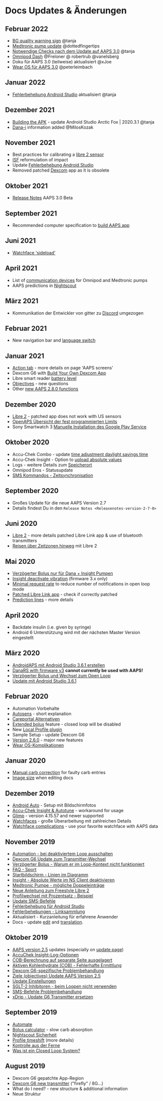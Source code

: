 # Docs Updates & Änderungen

## Februar 2022

- [BG quality warning sign](../Getting-Started/Screenshots.md#bg-warning-sign) @tanja
- [Medtronic pump update](../CompatiblePumps/MedtronicPump.md) @dottedfingertips
- [Notwendige Checks nach dem Update auf AAPS 3.0](../Installing-AndroidAPS/update3_0.md) @tanja
- [Omnipod Dash](../CompatiblePumps/OmnipodDASH.md) @Freloner @ robertrub @vanelsberg
- Doku für AAPS 3.0 (teilweise) aktualisiert @xJoe
- [Wear OS für AAPS 3.0](../Configuration/Watchfaces.md) @peterleimbach

## Januar 2022

- [Fehlerbehebung Android Studio](../Installing-AndroidAPS/troubleshooting_androidstudio.md) aktualisiert @tanja

## Dezember 2021

- [Building the APK](../SettingUpAaps/BuildingAaps.md) - update Android Studio Arctic Fox | 2020.3.1 @tanja
- [Dana-i](../CompatiblePumps/DanaRS-Insulin-Pump.md) information added @MilosKozak

## November 2021

- Best practices for calibrating a [libre 2 sensor](../CompatibleCgms/Libre2.md#best-practices-for-calibrating-a-libre-2-sensor)
- [ISF](../Getting-Started/FAQ.md) reformulation of impact
- Update [Fehlerbehebung Android Studio](../Installing-AndroidAPS/troubleshooting_androidstudio.md)
- Removed patched [Dexcom](../CompatibleCgms/DexcomG6.md) app as it is obsolete

## Oktober 2021

- [Release Notes](../Installing-AndroidAPS/Releasenotes.md) AAPS 3.0 Beta

## September 2021

- Recommended computer specification to [build AAPS app](../SettingUpAaps/BuildingAaps.md#computer-and-software-specifications-for-building-aaps)

## Juni 2021

- [Watchface 'sideload'](../Configuration/Watchfaces.md)

## April 2021

- List of [communication devices](../Module/module.md#additional-communication-device) for Omnipod and Medtronic pumps
- AAPS predictions in [Nightscout](../SettingUpAaps/Nightscout.md#manual-nightscout-setup)

## März 2021

- Kommunikation der Entwickler von gitter zu [Discord](https://discord.gg/4fQUWHZ4Mw) umgezogen

## Februar 2021

- New navigation bar and [language switch](../ChangeLanguage/ChangeLanguage.md)

## Januar 2021

- [Action tab](../Getting-Started/Screenshots.md#action-tab) - more details on page 'AAPS screens'
- Dexcom G6 with [Build Your Own Dexcom App](../CompatibleCgms/DexcomG6.md#if-using-g6-with-build-your-own-dexcom-app)
- Libre smart reader [battery level](../Getting-Started/Screenshots.md#sensor-level-battery)
- [Objectives](../SettingUpAaps/CompletingTheObjectives.md#objective-3-prove-your-knowledge) - new questions
- Other [new AAPS 2.8.0 functions](../Installing-AndroidAPS/Releasenotes.md#version-280)

## Dezember 2020

- [Libre 2](../CompatibleCgms/Libre2.md) - patched app does not work with US sensors
- [OpenAPS Übersicht der fest programmierten Limits](../Usage/Open-APS-features.md#overview-of-hard-coded-limits)
- Sony Smartwatch 3 [ Manuelle Installation des Google Play Service](../Usage/SonySW3.md)

## Oktober 2020

- Accu-Chek Combo - update [time adjustment daylight savings time](../Usage/Timezone-traveling.md#time-adjustment-daylight-savings-time-dst)
- Accu-Chek Insight - Option to [upload absolute values](../CompatiblePumps/Accu-Chek-Insight-Pump.md#settings-in-aaps)
- Logs - weitere Details zum [Speicherort](../Usage/Accessing-logfiles.md)
- Omnipod Eros - Statusupdate
- [SMS Kommandos - Zeitsynchronisation](../Children/SMS-Commands.md)

## September 2020

- Großes Update für die neue AAPS Version 2.7
- Details findest Du in den `Release Notes <Releasenotes-version-2-7-0>`

## Juni 2020

- [Libre 2](../CompatibleCgms/Libre2.md) - more details patched Libre Link app & use of bluetooth transmitters
- [Reisen über Zeitzonen hinweg](../Usage/Timezone-traveling.md) mit Libre 2

## Mai 2020

- [Verzögerter Bolus nur für Dana + Insight Pumpen](../Usage/Extended-Carbs.md#extended-bolus-and-switch-to-open-loop---dana-and-insight-pump-only)
- [Insight deactivate vibration](../CompatiblePumps/Accu-Chek-Insight-Pump.md#vibration) (firmware 3.x only)
- [Minimal request rate](../SettingUpAaps/Preferences.md#minimal-request-change-) to reduce number of notifications in open loop mode
- [Patched Libre Link app](../CompatibleCgms/Libre2.md#5-use-the-patched-librelink-app-with-xdrip) - check if correctly patched
- [Prediction lines](../Getting-Started/Screenshots.md#prediction-lines) - more details

## April 2020

- Backdate insulin (i.e. given by syringe)
- Android 6 Unterstützung wird mit der nächsten Master Version eingestellt

## März 2020

- [AndroidAPS mit Android Studio 3.6.1 erstellen](../SettingUpAaps/BuildingAaps.md)
- [DanaRS with firmware v3](../CompatiblePumps/DanaRS-Insulin-Pump.md) **cannot currently be used with AAPS!**
- [Verzögerter Bolus und Wechsel zum Open Loop](../Usage/Extended-Carbs.md#extended-bolus-and-switch-to-open-loop---dana-and-insight-pump-only)
- [Update mit Android Studio 3.6.1](../Installing-AndroidAPS/Update-to-new-version.md)

## Februar 2020

- Automation Vorbehalte
- [Autosens](../Usage/Open-APS-features.md#autosens) - short explanation
- [Careportal Alternativen](../Usage/CPbefore26.md)
- [Extended bolus](../Usage/Extended-Carbs.md#extended-bolus-and-switch-to-open-loop---dana-and-insight-pump-only) feature - closed loop will be disabled
- New [Local Profile plugin](../SettingUpAaps/ConfigBuilder.md#local-profile)
- Sample Setup - update Dexcom G6
- [Version 2.6.0](../Installing-AndroidAPS/Releasenotes.md#version-260) - major new features
- [Wear OS-Komplikationen](../Configuration/Watchfaces.md)

## Januar 2020

- [Manual carb correction](../Getting-Started/Screenshots.md#carb-correction) for faulty carb entries
- [Image size](../make-a-PR.md) when editing docs

## Dezember 2019

- [Android Auto](../Usage/Android-auto.md) - Setup mit Bildschirmfotos
- [Accu-Chek Insight & Autotune](../CompatiblePumps/Accu-Chek-Insight-Pump.md#settings-in-aaps) - workaround for usage
- [Glimp](../SettingUpAaps/ConfigBuilder.md#bg-source) - version 4.15.57 and newer supported
- [Watchfaces](../Configuration/Watchfaces.md) - große Überarbeitung mit zahlreichen Details
- [Watchface complications](../Configuration/Watchfaces.md#complications) - use your favorite watchface with AAPS data

## November 2019

- [Automation - bei deaktiviertem Loop ausschalten](../Usage/Automation.md)
- [Dexcom G6 Update zum Transmitter-Wechsel](../CompatibleCgms/xDrip.md#replace-transmitter)
- [Verzögerter Bolus - Warum er im Loop-Kontext nicht funktioniert](../Usage/Extended-Carbs.md#extended-bolus-and-switch-to-open-loop---dana-and-insight-pump-only)
- [FAQ - Sport](../Getting-Started/FAQ.md#sports)
- [Startbildschirm - Linien im Diagramm](../Getting-Started/Screenshots.md#section-f---main-graph)
- [Insight - Absolute Werte im NS Client deaktivieren](../CompatiblePumps/Accu-Chek-Insight-Pump.md#settings-in-aaps)
- [Medtronic Pumpe - mögliche Doppeleinträge](../CompatiblePumps/MedtronicPump.md)
- [Neue Anleitung zum Freestyle Libre 2](../CompatibleCgms/Libre2.md)
- [Profilwechsel mit Prozentsatz - Beispiel](../Usage/Profiles.md)
- [Update SMS-Befehle](../Children/SMS-Commands.md)
- [Fehlerbehebung für Android Studio](../Installing-AndroidAPS/troubleshooting_androidstudio.md)
- [Fehlerbehebungen - Linksammlung](../Usage/troubleshooting.md)
- Aktualisiert - Kurzanleitung für erfahrene Anwender
- Docs - update [edit](../make-a-PR.md#code-syntax) and [translation](../translations.md#translation-of-the-documentation).

## Oktober 2019

- [AAPS version 2.5](../Installing-AndroidAPS/Releasenotes.md#version-250) updates (especially on [update page](../Installing-AndroidAPS/Update-to-new-version.md))
- [AccuChek Insight-Log-Optionen](../CompatiblePumps/Accu-Chek-Insight-Pump.md#settings-in-aaps)
- [COB-Berechnung auf separate Seite ausgelagert](../Usage/COB-calculation.md)
- [Aktiven Kohlenhydrate (COB) - Fehlerhafte Ermittlung](../Usage/COB-calculation.md#detection-of-wrong-cob-values)
- [Dexcom G6-spezifische Problembehandlung](../CompatibleCgms/DexcomG6.md#dexcom-g6one-specific-troubleshooting)
- [Ziele (objectives) Update AAPS Version 2.5](../SettingUpAaps/CompletingTheObjectives.md)
- [Update Einstellungen](../SettingUpAaps/Preferences.md)
- [SGLT-2 Inhibitoren - beim Loopen nicht verwenden](../Getting-Started/PreparingForAaps.md#no-sglt-2-inhibitors)
- [SMS-Befehle Problembehandlung](../Children/SMS-Commands.md#troubleshooting)
- [xDrip - Update G6 Transmitter ersetzen](../CompatibleCgms/xDrip.md#replace-transmitter)

## September 2019

- [Automate](../Usage/Automation.md)
- [Bolus calculator](../Getting-Started/Screenshots.md#wrong-cob-detection) - slow carb absorption
- [Nightscout Sicherheit](../SettingUpAaps/Nightscout.md#security-considerations)
- [Profile timeshift](../Usage/Profiles.md#time-shift-of-the-circadian-percentage-profile) (more details)
- [Kontrolle aus der Ferne](../Children/Children.md)
- [Was ist ein Closed Loop System?](../Getting-Started/Introduction.md#what-does-hybrid-closed-loop-mean)

## August 2019

- Dexcom G6 gepatchte App-Region
- [Dexcom G6 new transmitter](../CompatibleCgms/xDrip.md#connect-g6-transmitter-for-the-first-time) ("firefly" / 8G...)
- What do I need? - new structure & additional information
- Neue Struktur
